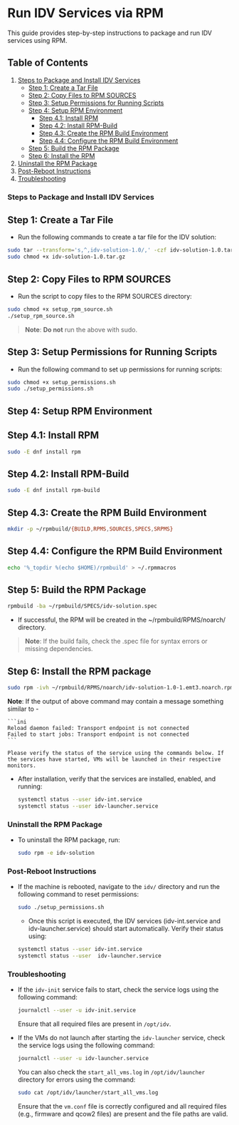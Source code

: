 # Run IDV Services via RPM

This guide provides step-by-step instructions to package and run IDV services using RPM.

## Table of Contents
1. [Steps to Package and Install IDV Services](#steps-to-package-and-install-idv-services)
   - [Step 1: Create a Tar File](#step-1-create-a-tar-file)
   - [Step 2: Copy Files to RPM SOURCES](#step-2-copy-files-to-rpm-sources)
   - [Step 3: Setup Permissions for Running Scripts](#step-3-setup-permissions-for-running-scripts)
   - [Step 4: Setup RPM Environment](#step-4-setup-rpm-environment)
     - [Step 4.1: Install RPM](#step-41-install-rpm)
     - [Step 4.2: Install RPM-Build](#step-42-install-rpm-build)
     - [Step 4.3: Create the RPM Build Environment](#step-43-create-the-rpm-build-environment)
     - [Step 4.4: Configure the RPM Build Environment](#step-44-configure-the-rpm-build-environment)
   - [Step 5: Build the RPM Package](#step-5-build-the-rpm-package)
   - [Step 6: Install the RPM](#step-6-install-the-rpm-package)
2. [Uninstall the RPM Package](#uninstall-the-rpm-package)
3. [Post-Reboot Instructions](#post-reboot-instructions)
4. [Troubleshooting](#troubleshooting)

### Steps to Package and Install IDV Services

## Step 1: Create a Tar File
- Run the following commands to create a tar file for the IDV solution:

```bash
sudo tar --transform='s,^,idv-solution-1.0/,' -czf idv-solution-1.0.tar.gz launcher init
sudo chmod +x idv-solution-1.0.tar.gz
```

## Step 2: Copy Files to RPM SOURCES
- Run the script to copy files to the RPM SOURCES directory:

```bash
sudo chmod +x setup_rpm_source.sh
./setup_rpm_source.sh
```
> **Note**: **Do not** run the above with sudo.

## Step 3: Setup Permissions for Running Scripts
- Run the following command to set up permissions for running scripts:

```bash
sudo chmod +x setup_permissions.sh
sudo ./setup_permissions.sh
```

## Step 4: Setup RPM Environment
  ## Step 4.1: Install RPM

  ```bash
  sudo -E dnf install rpm
  ```

  ## Step 4.2: Install RPM-Build

  ```bash
  sudo -E dnf install rpm-build
  ```

  ## Step 4.3: Create the RPM Build Environment

  ```bash
  mkdir -p ~/rpmbuild/{BUILD,RPMS,SOURCES,SPECS,SRPMS}
  ```

  ## Step 4.4: Configure the RPM Build Environment

  ```bash
  echo '%_topdir %(echo $HOME)/rpmbuild' > ~/.rpmmacros
  ```

## Step 5: Build the RPM Package

  ```bash
  rpmbuild -ba ~/rpmbuild/SPECS/idv-solution.spec
  ```
  - If successful, the RPM will be created in the ~/rpmbuild/RPMS/noarch/ directory.
  > **Note**: If the build fails, check the .spec file for syntax errors or missing dependencies. 

## Step 6: Install the RPM package

  ```bash
  sudo rpm -ivh ~/rpmbuild/RPMS/noarch/idv-solution-1.0-1.emt3.noarch.rpm
  ```
  
  **Note**: If the output of above command may contain a message something similar to -

    ```ini
    Reload daemon failed: Transport endpoint is not connected
    Failed to start jobs: Transport endpoint is not connected
    ```
  
    Please verify the status of the service using the commands below. If the services have started, VMs will be launched in their respective monitors.

  - After installation, verify that the services are installed, enabled, and running:

    ```bash
    systemctl status --user idv-int.service
    systemctl status --user idv-launcher.service
    ```

### Uninstall the RPM Package

- To uninstall the RPM package, run:

  ```bash
  sudo rpm -e idv-solution
  ```

### Post-Reboot Instructions

- If the machine is rebooted, navigate to the `idv/` directory and run the following command to reset permissions:

  ```bash
  sudo ./setup_permissions.sh
  ```
  - Once this script is executed, the IDV services  (idv-int.service and idv-launcher.service) should start automatically. Verify their status using:
  
  ```bash
  systemctl status --user idv-int.service
  systemctl status --user  idv-launcher.service
  ```

### Troubleshooting

- If the `idv-init` service fails to start, check the service logs using the following command:

  ```bash
  journalctl --user -u idv-init.service
  ```
  Ensure that all required files are present in `/opt/idv`.

- If the VMs do not launch after starting the `idv-launcher` service, check the service logs using the following command:

  ```bash
  journalctl --user -u idv-launcher.service
  ```

  You can also check the `start_all_vms.log` in `/opt/idv/launcher` directory for errors using the command:

  ```bash
  sudo cat /opt/idv/launcher/start_all_vms.log
  ```  
  Ensure that the `vm.conf` file is correctly configured and all required files (e.g., firmware and qcow2 files) are present and the file paths are valid.
